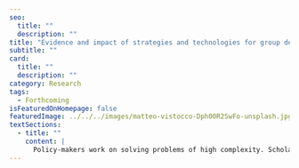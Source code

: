 ```yaml
---
seo:
  title: ""
  description: ""
title: "Evidence and impact of strategies and technologies for group decision-making support"
subtitle: ""
card:
  title: ""
  description: ""
category: Research
tags:
  - Forthcoming
isFeaturedOnHomepage: false
featuredImage: ../../../images/matteo-vistocco-Dph00R2SwFo-unsplash.jpg
textSections:
  - title: ""
    content: |
      Policy-makers work on solving problems of high complexity. Scholars in decision sciences and policy analysis have explored numerous ways to support decision-making processes through information supply and tools that support decision-making processes. Research that assesses the usefulness and applicability of such strategies to enhance decision-making is scarce, however. Our review provides evidence-based recommendations for practice and further research. It also proposes a method to compare decision-making support strategies, which is important given the vast number and diversity of strategies. We apply the developed method to analyse the reported impact and state of evidence of strategies highlighted in expert interviews.
---
```

